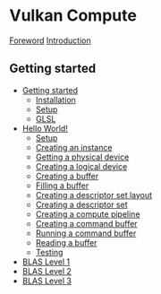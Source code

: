 # Vulkan Compute

[Foreword](ch00-00-foreword.md)
[Introduction](ch01-00-introduction.md)

## Getting started

- [Getting started](ch02-00-getting-started.md)
    - [Installation](ch02-01-installation.md)
    - [Setup](ch02-02-setup.md)
    - [GLSL](ch02-03-glsl.md)
- [Hello World!](ch03-00-helloWorld.md)
    - [Setup](ch03-01-setup.md)
    - [Creating an instance](ch03-02-instance.md)
    - [Getting a physical device](ch03-03-physicalDevice.md)
    - [Creating a logical device](ch03-04-logicalDevice.md)
    - [Creating a buffer](ch03-05-createBuffer.md)
    - [Filling a buffer](ch03-06-fillBuffer.md)
    - [Creating a descriptor set layout](ch03-07-descriptorSetLayout.md)
    - [Creating a descriptor set](ch03-08-descriptorSet.md)
    - [Creating a compute pipeline](ch03-09-computePipeline.md)
    - [Creating a command buffer](ch03-10-commandBuffer.md)
    - [Running a command buffer](ch03-11-running.md)
    - [Reading a buffer](ch03-12-reading.md)
    - [Testing](ch03-13-testing.md)
- [BLAS Level 1]()
- [BLAS Level 2]()
- [BLAS Level 3]()